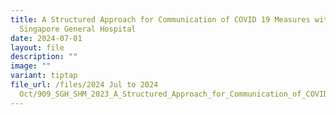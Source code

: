 ```yaml
---
title: A Structured Approach for Communication of COVID 19 Measures within
  Singapore General Hospital
date: 2024-07-01
layout: file
description: ""
image: ""
variant: tiptap
file_url: /files/2024 Jul to 2024
  Oct/909_SGH_SHM_2023_A_Structured_Approach_for_Communication_of_COVID_19_Measures_within_Singapore_General_Hospital__SGH_.pdf
---
```

